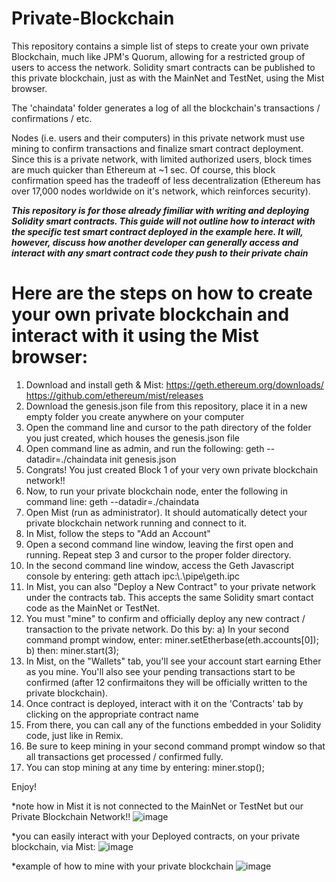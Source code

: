 # Private-Blockchain
This repository contains a simple list of steps to create your own private Blockchain, much like JPM's Quorum, allowing for a restricted group of users to access the network. Solidity smart contracts can be published to this private blockchain, just as with the MainNet and TestNet, using the Mist browser.

The 'chaindata' folder generates a log of all the blockchain's transactions / confirmations / etc. 

Nodes (i.e. users and their computers) in this private network must use mining to confirm transactions and finalize smart contract deployment. Since this is a private network, with limited authorized users, block times are much quicker than Ethereum at ~1 sec. Of course, this block confirmation speed has the tradeoff of less decentralization (Ethereum has over 17,000 nodes worldwide on it's network, which reinforces security). 

***This repository is for those already fimiliar with writing and deploying Solidity smart contracts. This guide will not outline how to interact with the specific test smart contract deployed in the example here. It will, however, discuss how another developer can generally access and interact with any smart contract code they push to their private chain***

# Here are the steps on how to create your own private blockchain and interact with it using the Mist browser: 

1) Download and install geth & Mist: https://geth.ethereum.org/downloads/ https://github.com/ethereum/mist/releases
2) Download the genesis.json file from this repository, place it in a new empty folder you create anywhere on your computer
3) Open the command line and cursor to the path directory of the folder you just created, which houses the genesis.json file
4) Open command line as admin, and run the following: geth --datadir=./chaindata init genesis.json
5) Congrats! You just created Block 1 of your very own private blockchain network!!
6) Now, to run your private blockchain node, enter the following in command line: geth --datadir=./chaindata
7) Open Mist (run as administrator). It should automatically detect your private blockchain network running and connect to it.
8) In Mist, follow the steps to "Add an Account" 
9) Open a second command line window, leaving the first open and running. Repeat step 3 and cursor to the proper folder directory.
10) In the second command line window, access the Geth Javascript console by entering: geth attach ipc:\\.\pipe\geth.ipc
11) In Mist, you can also "Deploy a New Contract" to your private network under the contracts tab. This accepts the same Solidity smart contact code as the MainNet or TestNet. 
12) You must "mine" to confirm and officially deploy any new contract / transaction to the private network. Do this by:
  a) In your second command prompt window, enter: miner.setEtherbase(eth.accounts[0]);
  b) then: miner.start(3);
13) In Mist, on the "Wallets" tab, you'll see your account start earning Ether as you mine. You'll also see your pending transactions start to be confirmed (after 12 confirmaitons they will be officially written to the private blockchain). 
14) Once contract is deployed, interact with it on the 'Contracts' tab by clicking on the appropriate contract name
15) From there, you can call any of the functions embedded in your Solidity code, just like in Remix. 
16) Be sure to keep mining in your second command prompt window so that all transactions get processed / confirmed fully.
17) You can stop mining at any time by entering: miner.stop();

Enjoy!

*note how in Mist it is not connected to the MainNet or TestNet but our Private Blockchain Network!!
![image](https://user-images.githubusercontent.com/29802069/41245192-5ee7bd52-6d75-11e8-99e5-ba79ee0f0852.png)

*you can easily interact with your Deployed contracts, on your private blockchain, via Mist: 
![image](https://user-images.githubusercontent.com/29802069/41361378-eac2ece2-6efc-11e8-94e3-d05c6372cdb3.png)

*example of how to mine with your private blockchain
![image](https://user-images.githubusercontent.com/29802069/41245236-7888d084-6d75-11e8-8d0d-bfe5de147cbf.png)


